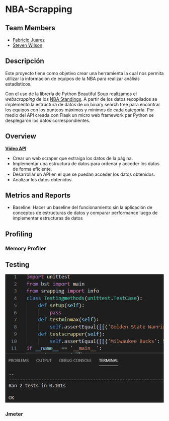 # NBA-Scrapping

## Team Members
- [Fabricio Juarez](https://github.com/fabricio63)
- [Steven Wilson](https://github.com/StevenWilson121)

## Descripción
Este proyecto tiene como objetivo crear una herramienta la cual nos permita utilizar la información de equipos de la NBA para realizar análisis estadísticos. 

Con el uso de la librería de Python Beautiful Soup realizamos el *webscrapping* de los [NBA Standings](https://www.basketball-reference.com/leagues/NBA_2020_standings.html). A partir de los datos recopilados se implementó la estructura de datos de un binary search tree para encontrar los equipos con los punteos máximos y mínimos de cada categoría. Por medio del API creada con Flask un micro web framework par Python se desplegaron los datos correspondientes. 

## Overview
[**Video API**](images\2020-04-15-05-42-14.mp4)
- Crear un web scraper que extraiga los datos de la página.
- Implementar una estructura de datos para ordenar y acceder los datos de forma eficiente.
- Desarrollar un API en el que se puedan acceder los datos obtenidos.
- Analizar los datos obtenidos.

## Metrics and Reports 
- Baseline: Hacer un baseline del funcionamiento sin la aplicación de conceptos de estructuras de datos y comparar performance luego de implementar estructuras de datos

## Profiling
### Memory Profiler

## Testing
![Imagen de unit testing](https://github.com/fabricio63/NBA-scrapping/blob/master/images/unit.png)
### Jmeter


